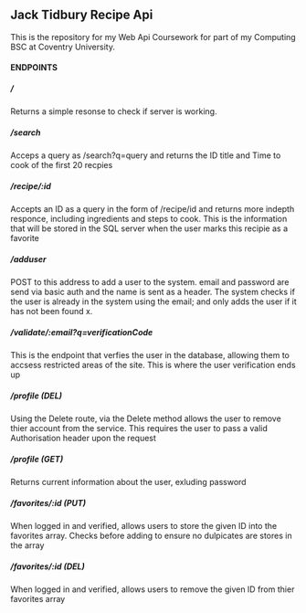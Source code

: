 ## Jack Tidbury Recipe Api

This is the repository for my Web Api Coursework for part of my Computing BSC at Coventry University.

#### ENDPOINTS

##### /
Returns a simple resonse to check if server is working.

##### /search
Acceps a query as /search?q=query and returns the ID title and Time to cook of the first 20 recpies

##### /recipe/:id

Accepts an ID as a query in the form of /recipe/id and returns more indepth responce, including ingredients and steps to cook. This is the information that will be stored in the SQL server when the user marks this recipie as a favorite

##### /adduser

POST to this address to add a user to the system. email and password are send via basic auth and the name is sent as a header. The system checks if the user is already in the system using the email; and only adds the user if it has not been found  x.

##### /validate/:email?q=verificationCode

This is the endpoint that verfies the user in the database, allowing them to accsess restricted areas of the site. This is where the user verification ends up

##### /profile (DEL)

Using the Delete route, via the Delete method allows the user to remove thier account from the service. This requires the user to pass a valid Authorisation header upon the request

##### /profile (GET)
Returns current information about the user, exluding password

##### /favorites/:id (PUT)
When logged in and verified, allows users to store the given ID into the favorites array. Checks before adding to ensure no dulpicates are stores in the array

##### /favorites/:id (DEL)
When logged in and verified, allows users to remove the given ID from thier favorites array
